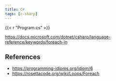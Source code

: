 ```yaml
---
title: C#
tags: [c-sharp]
---
```


{{< r "Program.cs" >}}

<https://docs.microsoft.com/dotnet/csharp/language-reference/keywords/foreach-in>

## References

- <https://programming-idioms.org/idiom/6>
- <https://rosettacode.org/wiki/Loops/Foreach>
